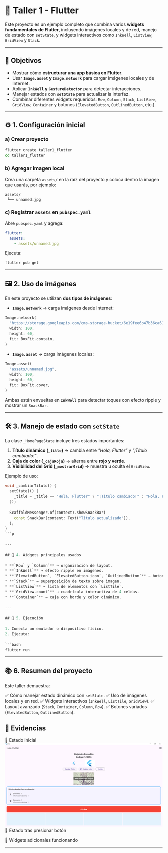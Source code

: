 

# 📌 Taller 1 - Flutter

Este proyecto es un ejemplo completo que combina varios **widgets fundamentales de Flutter**, incluyendo imágenes locales y de red, manejo de estado con `setState`, y widgets interactivos como `InkWell`, `ListView`, `GridView` y `Stack`.

---

## 🎯 Objetivos

* Mostrar cómo **estructurar una app básica en Flutter**.
* Usar **`Image.asset` y `Image.network`** para cargar imágenes locales y de Internet.
* Aplicar **`InkWell` y `GestureDetector`** para detectar interacciones.
* Manejar estados con **`setState`** para actualizar la interfaz.
* Combinar diferentes widgets requeridos: `Row`, `Column`, `Stack`, `ListView`, `GridView`, `Container` y botones (`ElevatedButton`, `OutlinedButton`, etc.).

---

## ⚙️ 1. Configuración inicial

### a) Crear proyecto

```bash
flutter create taller1_flutter
cd taller1_flutter
```

### b) Agregar imagen local

Crea una carpeta `assets/` en la raíz del proyecto y coloca dentro la imagen que usarás, por ejemplo:

```
assets/
 └── unnamed.jpg
```

### c) Registrar `assets` en `pubspec.yaml`

Abre `pubspec.yaml` y agrega:

```yaml
flutter:
  assets:
    - assets/unnamed.jpg
```

Ejecuta:

```bash
flutter pub get
```

---

## 🖼️ 2. Uso de imágenes

En este proyecto se utilizan **dos tipos de imágenes**:

* **`Image.network`** → carga imágenes desde Internet:

```dart
Image.network(
  "https://storage.googleapis.com/cms-storage-bucket/6e19fee6b47b36ca613f.png",
  width: 100,
  height: 60,
  fit: BoxFit.contain,
)
```

* **`Image.asset`** → carga imágenes locales:

```dart
Image.asset(
  "assets/unnamed.jpg",
  width: 100,
  height: 60,
  fit: BoxFit.cover,
)
```

Ambas están envueltas en **`InkWell`** para detectar toques con efecto ripple y mostrar un `SnackBar`.

---

## 🛠️ 3. Manejo de estado con `setState`

La clase `_HomePageState` incluye tres estados importantes:

1. **Título dinámico (`_title`)** → cambia entre *"Hola, Flutter"* y *"¡Título cambiado!"*.
2. **Caja de color (`_cajaRoja`)** → alterna entre **rojo y verde**.
3. **Visibilidad del Grid (`_mostrarGrid`)** → muestra u oculta el `GridView`.

Ejemplo de uso:

```dart
void _cambiarTitulo() {
  setState(() {
    _title = _title == "Hola, Flutter" ? "¡Título cambiado!" : "Hola, Flutter";
  });

  ScaffoldMessenger.of(context).showSnackBar(
    const SnackBar(content: Text("Título actualizado")),
  );
}
```p

---

## 🧩 4. Widgets principales usados

* **`Row` y `Column`** → organización de layout.
* **`InkWell`** → efecto ripple en imágenes.
* **`ElevatedButton`, `ElevatedButton.icon`, `OutlinedButton`** → botones interactivos.
* **`Stack`** → superposición de texto sobre imagen.
* **`ListView`** → lista de elementos con `ListTile`.
* **`GridView.count`** → cuadrícula interactiva de 4 celdas.
* **`Container`** → caja con borde y color dinámico.

---

## 🚀 5. Ejecución

1. Conecta un emulador o dispositivo físico.
2. Ejecuta:

```bash
flutter run
```

---

## 📚 6. Resumen del proyecto

Este taller demuestra:

✅ Cómo manejar estado dinámico con `setState`.
✅ Uso de imágenes locales y en red.
✅ Widgets interactivos (`InkWell`, `ListTile`, `GridView`).
✅ Layout avanzado (`Stack`, `Container`, `Column`, `Row`).
✅ Botones variados (`ElevatedButton`, `OutlinedButton`).


## 📸 Evidencias
🔹 Estado inicial
![Imagen local](assets/1.png)
🔹 Estado tras presionar botón

🔹 Widgets adicionales funcionando


---
